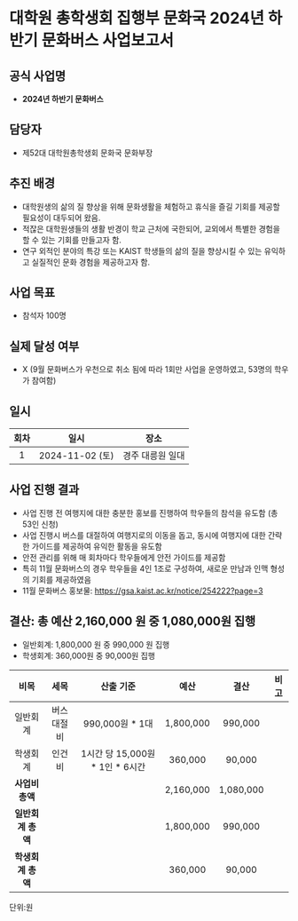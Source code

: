 # 대학원 총학생회 집행부 문화국 2024년 하반기 문화버스 사업보고서

## 공식 사업명 
-	**2024년 하반기 문화버스**

## 담당자
-	제52대 대학원총학생회 문화국 문화부장

## 추진 배경
-	대학원생의 삶의 질 향상을 위해 문화생활을 체험하고 휴식을 즐길 기회를 제공할 필요성이 대두되어 왔음.
-	적잖은 대학원생들의 생활 반경이 학교 근처에 국한되어, 교외에서 특별한 경험을 할 수 있는 기회를 만들고자 함.
-	연구 외적인 분야의 특강 또는 KAIST 학생들의 삶의 질을 향상시킬 수 있는 유익하고 실질적인 문화 경험을 제공하고자 함.

## 사업 목표
-	참석자 100명

## 실제 달성 여부
- X (9월 문화버스가 우천으로 취소 됨에 따라 1회만 사업을 운영하였고, 53명의 학우가 참여함)

## 일시
| 회차 | 일시 | 장소 |
|:----------:|:------------:|:--------:|
| 1 |2024-11-02 (토)| 경주 대릉원 일대 |

## 사업 진행 결과
-	사업 진행 전 여행지에 대한 충분한 홍보를 진행하여 학우들의 참석을 유도함 (총 53인 신청)
-	사업 진행시 버스를 대절하여 여행지로의 이동을 돕고, 동시에 여행지에 대한 간략한 가이드를 제공하여 유익한 활동을 유도함
-	안전 관리를 위해 매 회차마다 학우들에게 안전 가이드를 제공함
-	특히 11월 문화버스의 경우 학우들을 4인 1조로 구성하여, 새로운 만남과 인맥 형성의 기회를 제공하였음
- 11월 문화버스 홍보물: https://gsa.kaist.ac.kr/notice/254222?page=3

## 결산: 총 예산 2,160,000 원 중 1,080,000원 집행
-	일반회계: 1,800,000 원 중 990,000 원 집행
-	학생회계: 360,000원 중 90,000원 집행

| **비목** | **세목** | **산출 기준** | **예산** | **결산** | **비고** |
|:----------:|:------------:|:--------:|:--------:|:--------:|:--------:|
|일반회계|버스 대절비| 990,000원 * 1대 | 1,800,000 | 990,000 || 
|학생회계|인건비 | 1시간 당 15,000원 * 1인 * 6시간 | 360,000 | 90,000 ||
| **사업비 총액** | | | 2,160,000 | 1,080,000 ||
| **일반회계 총액** | | | 1,800,000 | 990,000 ||
| **학생회계 총액** | | |360,000 | 90,000 ||

단위:원

